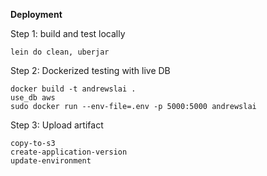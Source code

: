 
**Deployment**

Step 1: build and test locally

`lein do clean, uberjar`


Step 2: Dockerized testing with live DB
```
docker build -t andrewslai .
use_db aws
sudo docker run --env-file=.env -p 5000:5000 andrewslai
```

Step 3: Upload artifact

```
copy-to-s3
create-application-version
update-environment
```
